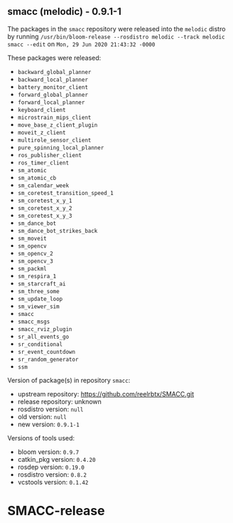 ## smacc (melodic) - 0.9.1-1

The packages in the `smacc` repository were released into the `melodic` distro by running `/usr/bin/bloom-release --rosdistro melodic --track melodic smacc --edit` on `Mon, 29 Jun 2020 21:43:32 -0000`

These packages were released:
- `backward_global_planner`
- `backward_local_planner`
- `battery_monitor_client`
- `forward_global_planner`
- `forward_local_planner`
- `keyboard_client`
- `microstrain_mips_client`
- `move_base_z_client_plugin`
- `moveit_z_client`
- `multirole_sensor_client`
- `pure_spinning_local_planner`
- `ros_publisher_client`
- `ros_timer_client`
- `sm_atomic`
- `sm_atomic_cb`
- `sm_calendar_week`
- `sm_coretest_transition_speed_1`
- `sm_coretest_x_y_1`
- `sm_coretest_x_y_2`
- `sm_coretest_x_y_3`
- `sm_dance_bot`
- `sm_dance_bot_strikes_back`
- `sm_moveit`
- `sm_opencv`
- `sm_opencv_2`
- `sm_opencv_3`
- `sm_packml`
- `sm_respira_1`
- `sm_starcraft_ai`
- `sm_three_some`
- `sm_update_loop`
- `sm_viewer_sim`
- `smacc`
- `smacc_msgs`
- `smacc_rviz_plugin`
- `sr_all_events_go`
- `sr_conditional`
- `sr_event_countdown`
- `sr_random_generator`
- `ssm`

Version of package(s) in repository `smacc`:

- upstream repository: https://github.com/reelrbtx/SMACC.git
- release repository: unknown
- rosdistro version: `null`
- old version: `null`
- new version: `0.9.1-1`

Versions of tools used:

- bloom version: `0.9.7`
- catkin_pkg version: `0.4.20`
- rosdep version: `0.19.0`
- rosdistro version: `0.8.2`
- vcstools version: `0.1.42`


# SMACC-release